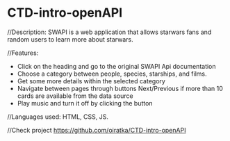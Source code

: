 # CTD-intro-openAPI
//Description:
SWAPI is a web application that allows starwars fans and random users to learn more about starwars.

//Features:
- Click on the heading and go to the original SWAPI Api documentation
- Choose a category between people, species, starships, and films.
- Get some more details within the selected category
- Navigate between pages through buttons Next/Previous if more than 10 cards are available from the data source
- Play music and turn it off by clicking the button

//Languages used:
HTML, CSS, JS.

//Check project
https://github.com/oiratka/CTD-intro-openAPI
